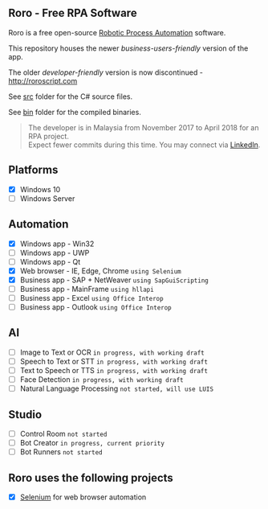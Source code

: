 ## Roro - Free RPA Software

Roro is a free open-source [Robotic Process Automation](https://en.wikipedia.org/wiki/Robotic_process_automation) software.

This repository houses the newer *business-users-friendly* version of the app.

The older *developer-friendly* version is now discontinued - http://roroscript.com

See [src](src) folder for the C# source files.

See [bin](bin) folder for the compiled binaries.

> The developer is in Malaysia from November 2017 to April 2018 for an RPA project.
> <BR>Expect fewer commits during this time.
> You may connect via [LinkedIn](https://linkedin.com/in/arviedelgado).


## Platforms
- [x] Windows 10
- [ ] Windows Server
## Automation
- [x] Windows app - Win32
- [ ] Windows app - UWP
- [ ] Windows app - Qt
- [x] Web browser - IE, Edge, Chrome `using Selenium`
- [x] Business app - SAP + NetWeaver `using SapGuiScripting`
- [ ] Business app - MainFrame `using hllapi`
- [ ] Business app - Excel `using Office Interop`
- [ ] Business app - Outlook `using Office Interop`
## AI
- [ ] Image to Text or OCR `in progress, with working draft`
- [ ] Speech to Text or STT `in progress, with working draft`
- [ ] Text to Speech or TTS `in progress, with working draft`
- [ ] Face Detection `in progress, with working draft`
- [ ] Natural Language Processing `not started, will use LUIS`
## Studio
- [ ] Control Room `not started`
- [ ] Bot Creator `in progress, current priority`
- [ ] Bot Runners `not started`

## Roro uses the following projects
- [x] [Selenium](https://github.com/SeleniumHQ/selenium) for web browser automation
